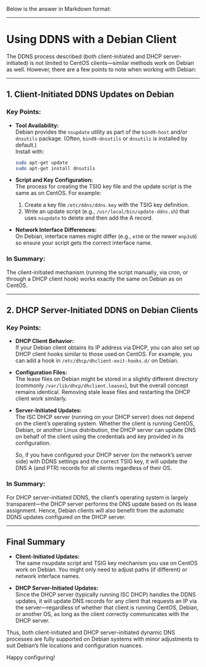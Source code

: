 Below is the answer in Markdown format:

---

# Using DDNS with a Debian Client

The DDNS process described (both client-initiated and DHCP server-initiated) is not limited to CentOS clients—similar methods work on Debian as well. However, there are a few points to note when working with Debian:

---

## 1. Client-Initiated DDNS Updates on Debian

### Key Points:
- **Tool Availability:**  
  Debian provides the `nsupdate` utility as part of the `bind9-host` and/or `dnsutils` package. (Often, `bind9-dnsutils` or `dnsutils` is installed by default.)  
  Install with:  
  ```bash
  sudo apt-get update
  sudo apt-get install dnsutils
  ```
  
- **Script and Key Configuration:**  
  The process for creating the TSIG key file and the update script is the same as on CentOS. For example:
  
  1. Create a key file `/etc/ddns/ddns.key` with the TSIG key definition.
  2. Write an update script (e.g., `/usr/local/bin/update-ddns.sh`) that uses `nsupdate` to delete and then add the A record.
  
- **Network Interface Differences:**  
  On Debian, interface names might differ (e.g., `eth0` or the newer `enp3s0`) so ensure your script gets the correct interface name.

### In Summary:
The client-initiated mechanism (running the script manually, via cron, or through a DHCP client hook) works exactly the same on Debian as on CentOS.

---

## 2. DHCP Server-Initiated DDNS on Debian Clients

### Key Points:
- **DHCP Client Behavior:**  
  If your Debian client obtains its IP address via DHCP, you can also set up DHCP client hooks similar to those used on CentOS. For example, you can add a hook in `/etc/dhcp/dhclient-exit-hooks.d/` on Debian.
  
- **Configuration Files:**  
  The lease files on Debian might be stored in a slightly different directory (commonly `/var/lib/dhcp/dhclient.leases`), but the overall concept remains identical. Removing stale lease files and restarting the DHCP client work similarly.
  
- **Server-Initiated Updates:**  
  The ISC DHCP server (running on your DHCP server) does not depend on the client’s operating system. Whether the client is running CentOS, Debian, or another Linux distribution, the DHCP server can update DNS on behalf of the client using the credentials and key provided in its configuration.
  
  So, if you have configured your DHCP server (on the network’s server side) with DDNS settings and the correct TSIG key, it will update the DNS A (and PTR) records for all clients regardless of their OS.

### In Summary:
For DHCP server–initiated DDNS, the client’s operating system is largely transparent—the DHCP server performs the DNS update based on its lease assignment. Hence, Debian clients will also benefit from the automatic DDNS updates configured on the DHCP server.

---

## Final Summary

- **Client-Initiated Updates:**  
  The same nsupdate script and TSIG key mechanism you use on CentOS work on Debian. You might only need to adjust paths (if different) or network interface names.

- **DHCP Server-Initiated Updates:**  
  Since the DHCP server (typically running ISC DHCP) handles the DDNS updates, it will update DNS records for any client that requests an IP via the server—regardless of whether that client is running CentOS, Debian, or another OS, as long as the client correctly communicates with the DHCP server.

Thus, both client-initiated and DHCP server–initiated dynamic DNS processes are fully supported on Debian systems with minor adjustments to suit Debian’s file locations and configuration nuances.

Happy configuring!

